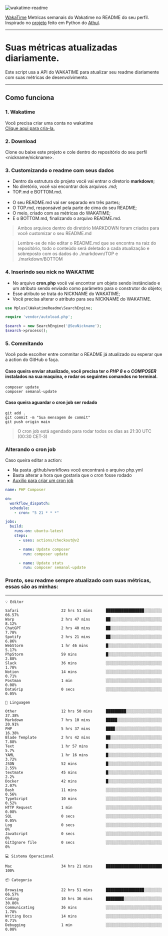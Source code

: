 ![wakatime-readme](https://socialify.git.ci/bymatheus/wakatime-readme/image?description=1&descriptionEditable=M%C3%A9tricas%20semanais%20do%20Wakatime%20no%20seu%20README%20de%20perfil.&font=KoHo&forks=1&language=1&owner=1&pattern=Signal&stargazers=1&theme=Dark)

[WakaTime](https://wakatime.com) Metricas semanais do Wakatime no README do seu perfil. <br>
Inspirado no [projeto](https://github.com/athul/waka-readme) feito em Python do [Athul](https://github.com/athul).
___

# Suas métricas atualizadas diariamente.
Este script usa a API do WAKATIME para atualizar seu readme diariamente com suas métricas de desenvolvimento.

___

## Como funciona

### 1. Wakatime
Você precisa criar uma conta no wakatime <br>
[Clique aqui para cria-la.](https://wakatime.com) 

### 2. Download
Clone ou baixe este projeto e cole dentro do repositório do seu perfil <nickname/nickname>.

### 3. Customizando o readme com seus dados
- Dentro da estrutura do projeto você vai entrar o diretorio **markdown**;  
- No diretório, você vai encontrar dois arquivos *.md*;
- TOP.md e BOTTOM.md.
<br><br>
- O seu README.md vai ser separado em três partes; 
- O TOP.md, responsável pela parte de cima do seu README;
- O meio, criado com as métricas do WAKATIME;
- E o BOTTOM.md, finalizando o arquivo README.md.<br>

> Ambos arquivos dentro do diretório MARKDOWN foram criados para você customizar o seu README.md

> Lembre-se de não editar o README.md que se encontra na raiz do repositório, todo o conteúdo será deletado a cada atualização e sobreposto com os dados do ./markdown/TOP e ./markdown/BOTTOM

### 4. Inserindo seu nick no WAKATIME
- No arquivo **cron.php** você vai encontrar um objeto sendo instânciado e um atributo sendo enviado como parâmetro para o construtor do objeto;
- Esse atributo se trata do NICKNAME do WAKATIME;
- Você precisa alterar o atributo para seu NICKNAME do WAKATIME.

```php
use MplusC\WakatimeReadme\SearchEngine;

require 'vendor/autoload.php';

$search = new SearchEngine('@SeuNickname');
$search->process();
```

### 5. Commitando
Você pode escolher entre commitar o README já atualizado ou esperar que a action do GitHub o faça. <br>

#### Caso queira enviar atualizado, você precisa ter o *PHP 8* e o *COMPOSER* instalados na sua maquina, e rodar os seguintes comandos no terminal.
```composer
composer update
composer semanal-update 
```

#### Caso queira aguardar o cron job ser rodado 
```git 
git add .
git commit -m "Sua mensagem de commit"
git push origin main
```

>O cron job está agendado para rodar todos os dias as 21:30 UTC (00:30 CET-3) 

### Alterando o cron job
Caso queira editar a action:

- Na pasta .github/workflows você encontrará o arquivo php.yml
- Basta alterar a hora que gostaria que o cron fosse rodado
- [Auxilio para criar um cron job](https://crontab.guru)

```yml
name: PHP Composer

on:
  workflow_dispatch:
  schedule:
    - cron: "5 21 * * *"

jobs:
  build:
    runs-on: ubuntu-latest
    steps:
      - uses: actions/checkout@v2

      - name: Update composer
        run: composer update

      - name: Update stats
        run: composer semanal-update
```

### Pronto, seu readme sempre atualizado com suas métricas, essas são as minhas:

___
```text
💡 Editor

Safari                   22 hrs 51 mins      █████████████████░░░░░░░░     66.57%
Warp                     2 hrs 47 mins       ██░░░░░░░░░░░░░░░░░░░░░░░      8.12%
ChatGPT                  2 hrs 40 mins       ██░░░░░░░░░░░░░░░░░░░░░░░      7.78%
Spotify                  2 hrs 21 mins       ██░░░░░░░░░░░░░░░░░░░░░░░      6.86%
WebStorm                 1 hr 46 mins        █░░░░░░░░░░░░░░░░░░░░░░░░      5.17%
PhpStorm                 59 mins             █░░░░░░░░░░░░░░░░░░░░░░░░      2.88%
Slack                    36 mins             ░░░░░░░░░░░░░░░░░░░░░░░░░      1.78%
Notion                   14 mins             ░░░░░░░░░░░░░░░░░░░░░░░░░      0.71%
Postman                  1 min               ░░░░░░░░░░░░░░░░░░░░░░░░░      0.08%
DataGrip                 0 secs              ░░░░░░░░░░░░░░░░░░░░░░░░░      0.05%
```
```text
💬 Linguagem

Other                    12 hrs 50 mins      █████████░░░░░░░░░░░░░░░░     37.38%
Markdown                 7 hrs 10 mins       █████░░░░░░░░░░░░░░░░░░░░     20.91%
PHP                      5 hrs 37 mins       ████░░░░░░░░░░░░░░░░░░░░░     16.38%
Blade Template           2 hrs 42 mins       ██░░░░░░░░░░░░░░░░░░░░░░░      7.88%
Text                     1 hr 57 mins        █░░░░░░░░░░░░░░░░░░░░░░░░       5.7%
YAML                     1 hr 16 mins        █░░░░░░░░░░░░░░░░░░░░░░░░      3.72%
JSON                     52 mins             █░░░░░░░░░░░░░░░░░░░░░░░░      2.55%
textmate                 45 mins             █░░░░░░░░░░░░░░░░░░░░░░░░       2.2%
Docker                   42 mins             █░░░░░░░░░░░░░░░░░░░░░░░░      2.07%
Bash                     11 mins             ░░░░░░░░░░░░░░░░░░░░░░░░░      0.56%
TypeScript               10 mins             ░░░░░░░░░░░░░░░░░░░░░░░░░      0.52%
HTTP Request             1 min               ░░░░░░░░░░░░░░░░░░░░░░░░░      0.08%
SQL                      0 secs              ░░░░░░░░░░░░░░░░░░░░░░░░░      0.05%
Log                      0 secs              ░░░░░░░░░░░░░░░░░░░░░░░░░         0%
JavaScript               0 secs              ░░░░░░░░░░░░░░░░░░░░░░░░░         0%
GitIgnore file           0 secs              ░░░░░░░░░░░░░░░░░░░░░░░░░         0%
```
```text
💻 Sistema Operacional

Mac                      34 hrs 21 mins      █████████████████████████       100%
```
```text
📦 Categoria

Browsing                 22 hrs 51 mins      █████████████████░░░░░░░░     66.57%
Coding                   10 hrs 36 mins      ████████░░░░░░░░░░░░░░░░░     30.86%
Communicating            36 mins             ░░░░░░░░░░░░░░░░░░░░░░░░░      1.78%
Writing Docs             14 mins             ░░░░░░░░░░░░░░░░░░░░░░░░░      0.71%
Debugging                1 min               ░░░░░░░░░░░░░░░░░░░░░░░░░      0.08%
```
